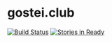 # gostei.club

[![Build Status](https://travis-ci.org/lenonrf/gostei.club.svg)](https://travis-ci.org/lenonrf/gostei.club)
[![Stories in Ready](https://badge.waffle.io/lenonrf/gostei.club.svg?label=ready&title=Ready)](http://waffle.io/lenonrf/gostei.club)
